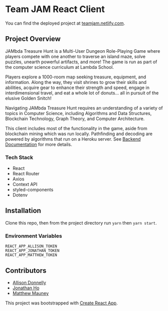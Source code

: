 # Team JAM React Client

You can find the deployed project at [teamjam.netlify.com](https://teamjam.netlify.com/).

## Project Overview

JAMbda Treasure Hunt is a Multi-User Dungeon Role-Playing Game where players compete with one another to traverse an island maze, solve puzzles, unearth powerful artifacts, and more! The game is run as part of the computer science curriculum at Lambda School.

Players explore a 1000-room map seeking treasure, equipment, and information. Along the way, they visit shrines to grow their skills and abilities, acquire gear to enhance their strength and speed, engage in interdimensional travel, and eat a whole lot of donuts... all in pursuit of the elusive Golden Snitch!

Navigating JAMbda Treasure Hunt requires an understanding of a variety of topics in Computer Science, including Algorithms and Data Structures, Blockchain Technology, Graph Theory, and Computer Architecture.

This client includes most of the functionality in the game, aside from blockchain mining which was run locally. Pathfinding and decoding are powered by algorithms that run on a Heroku server. See [Backend Documentation](https://github.com/Team-JAM/back-end) for more details.

### Tech Stack

- React
- React Router
- Axios
- Context API
- styled-components
- Dotenv

## Installation

Clone this repo, then from the project directory run `yarn` then `yarn start`.

### Environment Variables

```
REACT_APP_ALLISON_TOKEN
REACT_APP_JONATHAN_TOKEN
REACT_APP_MATTHEW_TOKEN
```

## Contributors

- [Allison Donnelly](https://github.com/allisonkydy)
- [Jonathan Ho](https://github.com/Jonathan-YungHsin-Ho)
- [Matthew Mauney](https://github.com/mauney)

This project was bootstrapped with [Create React App](https://github.com/facebook/create-react-app).

